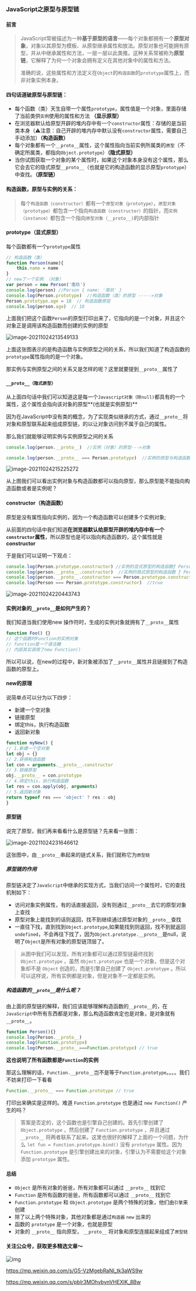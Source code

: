 ### JavaScript之原型与原型链

#### 前言

> JavaScript常被描述为一种**基于原型的语言**——每个对象都拥有一个**原型对象**，对象以其原型为模板、从原型继承属性和放法。原型对象也可能拥有原型，并从中继承属性和方法，一层一层以此类推。这种关系常被称为**原型链**，它解释了为何一个对象会拥有定义在其他对象中的属性和方法。
>
> 准确的说，这些属性和方法定义在`Object`的`构造函数`的`prototype`属性上，而非对象实例本身。

#### 四句话道破原型与原型链：

- 每个函数（类）天生自带一个属性`prototype`，属性值是一个对象，里面存储了当前类供`实例`使用的属性和方法 **（显示原型）**
- 在浏览器默认给原型开辟的堆内存中有一个`constructor`属性：存储的是当前类本身（⚠️注意：自己开辟的堆内存中默认没有`constructor`属性，需要自己手动添加）**（构造函数）**
- 每个对象都有一个`__proto__`属性，这个属性指向当前实例所属类的`原型`（不确定所属类，都指向`Object.prototype`）**（隐式原型）**
- 当你试图获取一个对象的某个属性时，如果这个对象本身没有这个属性，那么它会去它的隐式原型`__proto__`（也就是它的构造函数的显示原型`prototype`）中查找。**（原型链）**

#### 构造函数，原型与实例的关系：

> 每个`构造函数（constructor）`都有一个`原型对象（prototype）`，`原型对象（prototype）`都包含一个指向`构造函数（constructor）`的指针，而`实例（instance）`都包含一个指向`原型对象（__proto__)`的内部指针

#### prototype（显式原型）

每个函数都有一个`prototype`属性

```js
// 构造函数（类）
function Person(name){
    this.name = name
}
// new了一个实例 （对象）
var person = new Person('南玖')
console.log(person) //Person { name: '南玖' }
console.log(Person.prototype)  //构造函数（类）的原型 ----->对象
Person.prototype.age = 18  // 构造函数原型
console.log(person.age)  // 18

```

上面我们把这个函数`Person`的原型打印出来了，它指向的是一个对象，并且这个对象正是调用该构造函数而创建的实例的原型

![image-20211024213549133](/Users/admin/Documents/宋瑶/img/prototype/prototype1.png)

上面这张图表示的是构造函数与实例原型之间的关系，所以我们知道了构造函数的`prototype`属性指向的是一个对象。

那实例与实例原型之间的关系又是怎样的呢？这里就要提到`__proto__`属性了

#### `__proto__（隐式原型）`

从上面四句话中我们可以知道这是每一个`Javascript对象（除null)`都具有的一个属性，这个属性会指向该对象的原型**(也就是实例原型)**

因为在JavaScript中没有类的概念，为了实现类似继承的方式，通过`__proto__`将对象和原型联系起来组成原型链，的以让对象访问到不属于自己的属性。

那么我们就能够证明实例与实例原型之间的关系

```js
console.log(person.__proto__)  //实例（对象）的原型--->对象

console.log(person.__proto__ === Person.prototype)  //实例的原型与构造函数的原型相等
```

![image-20211024215225272](/Users/admin/Documents/宋瑶/img/prototype/prototype2.png)

从上图我们可以看出实例对象与构造函数都可以指向原型，那么原型能不能指向构造函数或者是实例呢？

#### constructor（构造函数）

原型是没有属性指向实例的，因为一个构造函数可以创建多个实例对象;

从前面的四句话中我们知道**在浏览器默认给原型开辟的堆内存中有一个`constructor`属性**，所以原型也是可以指向构造函数的，这个属性就是**constructor**

于是我们可以证明一下观点：

```js
console.log(Person.prototype.constructor) //实例的显式原型的构造函数ƒ Person(name){this.name = name}
console.log(person.__proto__.constructor)  //实例的隐式原型的构造函数 ƒ Person(name){this.name = name}
console.log(person.__proto__.constructor === Person.prototype.constructor)//true 实例原型的构造函数与类的构造函数相等
console.log(Person === Person.prototype.constructor)  //true
```

![image-20211024220443743](/Users/admin/Documents/宋瑶/img/prototype/prototype3.png)

#### 实例对象的`__proto__`是如何产生的？

我们知道当我们使用new 操作符时，生成的实例对象就拥有了`__proto__`属性

```js
function Foo() {}
// 这个函数时Function的实例对象
// function是一个语法糖
// 内部其实调用了new Function()
```

所以可以说，在new的过程中，新对象被添加了`__proto__`属性并且链接到了构造函数的原型上。

#### new的原理

说简单点可以分为以下四步：

- 新建一个空对象
- 链接原型
- 绑定this，执行构造函数
- 返回新对象

```js
function myNew() {
// 1.新建一个空对象
let obj = {}
// 2.获得构造函数
let con = arguments.__proto__.constructor
// 3.链接原型
obj.__proto__ = con.prototype
// 4.绑定this，执行构造函数
let res = con.apply(obj, arguments)
// 5.返回新对象
return typeof res === 'object' ? res : obj
}
```

#### 原型链

说完了原型，我们再来看看什么是原型链？先来看一张图：

![image-20211024231646612](/Users/admin/Documents/宋瑶/img/prototype/prototype4.png)

这张图中，由`__proto__`串起来的链式关系，我们就称它为`原型链`

##### 原型链的作用

原型链决定了`JavaScript`中继承的实现方式，当我们访问一个属性时，它的查找机制如下：

- 访问对象实例属性，有的话直接返回，没有则通过`__proto__`去它的原型对象上查找
- 原型对象上能找到的话则返回，找不到继续通过原型对象的`__proto__`查找
- 一直往下找，直到找到`Object.prototype`,如果能找到则返回，找不到就返回`undefined`，不会再往下找了，因为`Object.prototype.__proto__`是null，说明了`Object`是所有对象的原型链顶层了。

> 从图中我们可以发现，所有对象都可以通过原型链最终找到 `Object.prototype` ，虽然 `Object.prototype` 也是一个对象，但是这个对象却不是 `Object` 创造的，而是引擎自己创建了 `Object.prototype` 。所以可以这样说，所有实例都是对象，但是对象不一定都是实例。

##### 构造函数的`__proto__`是什么呢？

由上面的原型链的解释，我们应该能够理解构造函数的`__proto__`的，在`JavaScript`中所有东西都是对象，那么构造函数肯定也是对象，是对象就有`__proto__`。

```js
function Person(){}
console.log(Person.__proto__)
console.log(Function.prototype)
console.log(Person.__proto__===Function.prototype) // true
```

**这也说明了所有函数都是`Function`的实例**

那这么理解的话，`Function.__proto__`岂不是等于`Function.prototype`。。。。我们不妨来打印一下看看

```js
Function.__proto__ === Function.prototype // true
```

打印出来确实是这样的。难道 `Function.prototype` 也是通过 `new Function()` 产生的吗？

> 答案是否定的，这个函数也是引擎自己创建的。首先引擎创建了 `Object.prototype` ，然后创建了 `Function.prototype` ，并且通过 `__proto__` 将两者联系了起来。这里也很好的解释了上面的一个问题，为什么 `let fun = Function.prototype.bind()` 没有 `prototype` 属性。因为 `Function.prototype` 是引擎创建出来的对象，引擎认为不需要给这个对象添加 `prototype` 属性。

#### 总结

- `Object` 是所有对象的爸爸，所有对象都可以通过 `__proto__` 找到它
- `Function` 是所有函数的爸爸，所有函数都可以通过 `__proto__` 找到它
- `Function.prototype` 和 `Object.prototype` 是两个特殊的对象，他们由`引擎`来创建
- 除了以上两个特殊对象，其他对象都是通过`构造器` `new` 出来的
- 函数的 `prototype` 是一个对象，也就是原型
- 对象的 `__proto__` 指向原型， `__proto__` 将对象和原型连接起来组成了`原型链`

#### 关注公众号，获取更多精选文章～

  ![img](https://blog-static.cnblogs.com/files/songyao666/nanjiu.gif) 









https://mp.weixin.qq.com/s/G5-VzMgebRaNI_tk3aWS9w

https://mp.weixin.qq.com/s/pblr3MOhvbynVHEXlK_8Bw



